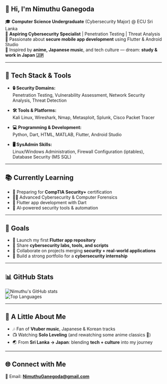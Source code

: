 ## 👋 Hi, I'm Nimuthu Ganegoda

🎓 **Computer Science Undergraduate** (Cybersecurity Major) @ ECU Sri Lanka  
🔐 **Aspiring Cybersecurity Specialist** | Penetration Testing | Threat Analysis  
📱 Passionate about **secure mobile app development** using Flutter & Android Studio  
🌸 Inspired by **anime, Japanese music**, and tech culture — dream: **study & work in Japan 🇯🇵**

---

## 🚀 Tech Stack & Tools

- **🔒 Security Domains:**  
  Penetration Testing, Vulnerability Assessment, Network Security Analysis, Threat Detection  

- **🛠️ Tools & Platforms:**  
  Kali Linux, Wireshark, Nmap, Metasploit, Splunk, Cisco Packet Tracer  

- **💻 Programming & Development:**  
  Python, Dart, HTML, MATLAB, Flutter, Android Studio  

- **🖥️ SysAdmin Skills:**  
  Linux/Windows Administration, Firewall Configuration (iptables), Database Security (MS SQL)

---

## 📚 Currently Learning

- 📘 Preparing for **CompTIA Security+** certification  
- 🕵️‍♂️ Advanced Cybersecurity & Computer Forensics  
- 📱 Flutter app development with Dart  
- 🤖 AI-powered security tools & automation

---

## 🎯 Goals

- 🚀 Launch my first **Flutter app repository**  
- 🧪 Share **cybersecurity labs, tools, and scripts**  
- 🤝 Collaborate on projects merging **security + real-world applications**  
- 💼 Build a strong portfolio for a **cybersecurity internship**

---

## 📊 GitHub Stats

![Nimuthu's GitHub stats](https://github-readme-stats.vercel.app/api?username=NimuthuGanegoda&show_icons=true&theme=tokyonight)  
![Top Languages](https://github-readme-stats.vercel.app/api/top-langs/?username=NimuthuGanegoda&layout=compact&theme=tokyonight)

---

## 🌸 A Little About Me

- 🎶 Fan of **Vtuber music**, Japanese & Korean tracks  
- 📺 Watching **Solo Leveling** (and rewatching some anime classics 👀)  
- 🌏 From **Sri Lanka → Japan**: blending **tech + culture** into my journey

---

## 🌐 Connect with Me

📧 Email: **NimuthuGanegoda@gmail.com**
